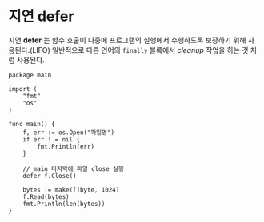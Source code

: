 지연 defer
==
  
  
지연 __defer__ 는 함수 호출이 나중에 프로그램의 실행에서 수행하도록 보장하기 위해 사용된다.(LIFO) 
일반적으로 다른 언어의 <code>finally</code> 블록에서 _cleanup_ 작업을 하는 것 처럼 사용된다.
    
<pre><code>package main

import (
    "fmt"
    "os"
)

func main() {
    f, err := os.Open("파일명")
    if err ! = nil {
        fmt.Println(err)
    }
    
    // main 마지막에 파일 close 실행
    defer f.Close()
    
    bytes := make([]byte, 1024)
    f.Read(bytes)
    fmt.Println(len(bytes))
}

</code></pre>